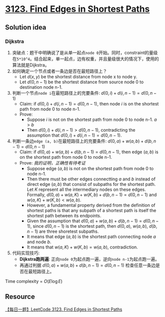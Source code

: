# [3123. Find Edges in Shortest Paths](https://leetcode.com/problems/find-edges-in-shortest-paths/description/)

## Solution idea
### Dijkstra
1. 突破点：题干中明确说了是从单一起点`node 0`开始。同时，constraint的量级在`5*10^4`。结合起来，单一起点，边有权重，并且量级很大的情况下，使用的算法就是Dijkstra。
2. 如何确定一个节点或者一条边是否在最短路径上？
    - Let $d(x, y)$ be the shortest distance from node x to node y.
    - Let $d(0, n-1)$ be the shortest distance from source node 0 to destination node n-1.
3. 判断一个节点`node i`在最短路径上的充要条件: $d(0, i) + d(i, n-1) = d(0, n-1)$
    - Claim: if $d(0, i) + d(i, n-1) = d(0, n-1)$, then node $i$ is on the shortest path from node 0 to node n-1.
    - Prove:
        - Suppose $i$ is not on the shortest path from node 0 to node n-1. $a > b$
        - Then $d(0, i) + d(i, n-1) > d(0, n-1)$, contradicting the assumption that $d(0, i) + d(i, n-1) = d(0, n-1)$.
4. 判断一条边`edge (a, b)`在最短路径上的充要条件: $d(0, a) + w(a, b) + d(b, n-1) = d(0, n-1)$
    - Claim: if $d(0, a) + w(a, b) + d(b, n-1) = d(0, n-1)$, then edge $(a, b)$ is on the shortest path from node 0 to node n-1.
    - Prove: *我的证明，正确性有待考证*
        - Suppose edge $(a, b)$ is not on the shortest path from node 0 to node n-1.
        - Then there must be other edges connectting $a$ and $b$ instead of direct edge $(a, b)$ that consist of subpaths for the shortest path. Let $K$ represent all the intermediary nodes on these edges. Formally, $d(0, a) + w(a, K) + w(K, b) + d(b, n-1) = d(0, n-1)$ and $w(a, K) + w(K, b) < w(a, b)$. 
        - However, a fundamental property derived from the definition of shortest paths is that any subpath of a shortest path is itself the shortest path between its endpoints.
        - Given the assumption that $d(0, a) + w(a, b) + d(b, n-1) = d(0, n-1)$, since $d(0, n-1)$ is the shortest path, then $d(0, a)$, $w(a, b)$, $d(b, n-1)$ are three shoretest subpaths.
        - It means that edge $(a, b)$ is the shortest path connecting node $a$ and node $b$.
        - It means that $w(a, K) + w(K, b) = w(a, b)$, contradiction. 
5. 代码实现技巧:
    - **Dijkstra跑两遍**: 正向`node 0`为起点跑一遍，逆向`node n-1`为起点跑一遍。
    - 再通过判据 $d(0, a) + w(a, b) + d(b, n-1) = d(0, n-1)$ 检查任意一条边是否在最短路径上。
 
Time complexity = $O(E\log E)$

## Resource
[【每日一题】LeetCode 3123. Find Edges in Shortest Paths](https://www.youtube.com/watch?v=ztiM0oqBKog&ab_channel=HuifengGuan)